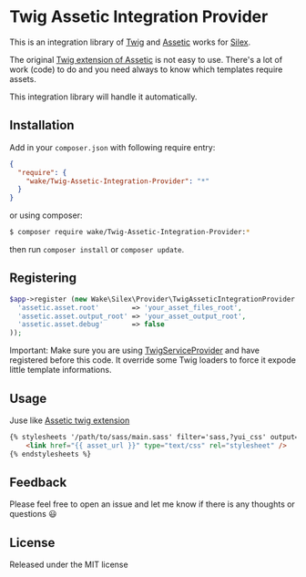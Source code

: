 # Twig Assetic Integration Provider

This is an integration library of [Twig](http://twig.sensiolabs.org) and [Assetic](https://github.com/kriswallsmith/assetic) works for [Silex](http://silex.sensiolabs.org/).

The original [Twig extension of Assetic](https://github.com/kriswallsmith/assetic#twig) is not easy to use. There's a lot of work (code) to do and you need always to know which templates require assets.

This integration library will handle it automatically.

## Installation

Add in your `composer.json` with following require entry:

```json
{
  "require": {
    "wake/Twig-Assetic-Integration-Provider": "*"
  }
}
```

or using composer:

```bash
$ composer require wake/Twig-Assetic-Integration-Provider:*
```

then run `composer install` or `composer update`.

## Registering


```php
$app->register (new Wake\Silex\Provider\TwigAsseticIntegrationProvider (), array (
  'assetic.asset.root'        => 'your_asset_files_root',
  'assetic.asset.output_root' => 'your_asset_output_root',
  'assetic.asset.debug'       => false
));
```

Important: Make sure you are using [TwigServiceProvider](http://silex.sensiolabs.org/doc/providers/twig.html) and have registered before this code. It override some Twig loaders to force it expode little template informations.

## Usage

Juse like [Assetic twig extension](https://github.com/kriswallsmith/assetic#twig)

```html
{% stylesheets '/path/to/sass/main.sass' filter='sass,?yui_css' output='css/all.css' %}
    <link href="{{ asset_url }}" type="text/css" rel="stylesheet" />
{% endstylesheets %}
```

## Feedback

Please feel free to open an issue and let me know if there is any thoughts or questions :smiley:

## License

Released under the MIT license
